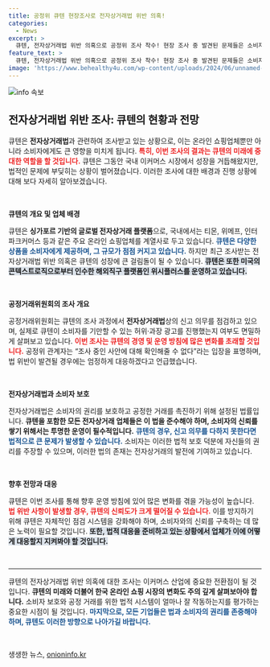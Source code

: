 ```yaml
---
title: 공정위 큐텐 현장조사로 전자상거래법 위반 의혹!
categories:
  - News
excerpt: >
  큐텐, 전자상거래법 위반 의혹으로 공정위 조사 착수! 현장 조사 중 발견된 문제들은 소비자 기만과 관련된 신비로운 진실을 밝힐 수 있을까? 지금 클릭해 더 알아보세요!
feature_text: >
  큐텐, 전자상거래법 위반 의혹으로 공정위 조사 착수! 현장 조사 중 발견된 문제들은 소비자 기만과 관련된 신비로운 진실을 밝힐 수 있을까? 지금 클릭해 더 알아보세요!
image: 'https://www.behealthy4u.com/wp-content/uploads/2024/06/unnamed-file.png'
---
```


<p><img src="https://www.behealthy4u.com/wp-content/uploads/2024/06/unnamed-file.png" alt="info 속보" /></p>

<h2 data-ke-size="size26">전자상거래법 위반 조사: 큐텐의 현황과 전망</h2>

<p data-ke-size="size16">큐텐은 <b>전자상거래법</b>과 관련하여 조사받고 있는 상황으로, 이는 온라인 쇼핑업체뿐만 아니라 소비자에게도 큰 영향을 미치게 됩니다. <b><span style="color: #ee2323;">특히, 이번 조사의 결과는 큐텐의 미래에 중대한 역할을 할 것입니다.</span></b> 큐텐은 그동안 국내 이커머스 시장에서 성장을 거듭해왔지만, 법적인 문제에 부딪히는 상황이 벌어졌습니다. 이러한 조사에 대한 배경과 진행 상황에 대해 보다 자세히 알아보겠습니다.</p>

<p data-ke-size="size16">&nbsp;</p>

<p><b>큐텐의 개요 및 업체 배경</b></p>

<p data-ke-size="size16">큐텐은 <b>싱가포르 기반의 글로벌 전자상거래 플랫폼</b>으로, 국내에서는 티몬, 위메프, 인터파크커머스 등과 같은 주요 온라인 쇼핑업체를 계열사로 두고 있습니다. <b><span style="color: #1a5490;">큐텐은 다양한 상품을 소비자에게 제공하며, 그 규모가 점점 커지고 있습니다.</span></b> 하지만 최근 조사받는 전자상거래법 위반 의혹은 큐텐의 성장에 큰 걸림돌이 될 수 있습니다. <b><span style="background-color: #21538527;">큐텐은 또한 미국의 콘텍스트로직으로부터 인수한 해외직구 플랫폼인 위시플러스를 운영하고 있습니다.</span></b></p>

<p data-ke-size="size16">&nbsp;</p>

<p><b>공정거래위원회의 조사 개요</b></p>

<p data-ke-size="size16">공정거래위원회는 큐텐의 조사 과정에서 <b>전자상거래법</b>상의 신고 의무를 점검하고 있으며, 실제로 큐텐이 소비자를 기만할 수 있는 허위·과장 광고를 진행했는지 여부도 면밀하게 살펴보고 있습니다. <b><span style="color: #ee2323;">이번 조사는 큐텐의 경영 및 운영 방침에 많은 변화를 초래할 것입니다.</span></b> 공정위 관계자는 “조사 중인 사안에 대해 확인해줄 수 없다”라는 입장을 표명하며, 법 위반이 발견될 경우에는 엄정하게 대응하겠다고 언급했습니다.</p>

<p data-ke-size="size16">&nbsp;</p>

<p><b>전자상거래법과 소비자 보호</b></p>

<p data-ke-size="size16">전자상거래법은 소비자의 권리를 보호하고 공정한 거래를 촉진하기 위해 설정된 법률입니다. <b>큐텐을 포함한 모든 전자상거래 업체들은 이 법을 준수해야 하며, 소비자의 신뢰를 쌓기 위해서는 투명한 운영이 필수적입니다.</b> <b><span style="color: #1a5490;">큐텐의 경우, 신고 의무를 다하지 못한다면 법적으로 큰 문제가 발생할 수 있습니다.</span></b> 소비자는 이러한 법적 보호 덕분에 자신들의 권리를 주장할 수 있으며, 이러한 법의 존재는 전자상거래의 발전에 기여하고 있습니다.</p>

<p data-ke-size="size16">&nbsp;</p>

<p><b>향후 전망과 대응</b></p>

<p data-ke-size="size16">큐텐은 이번 조사를 통해 향후 운영 방침에 있어 많은 변화를 겪을 가능성이 높습니다. <b><span style="color: #ee2323;">법 위반 사항이 발생할 경우, 큐텐의 신뢰도가 크게 떨어질 수 있습니다.</span></b> 이를 방지하기 위해 큐텐은 자체적인 점검 시스템을 강화해야 하며, 소비자와의 신뢰를 구축하는 데 많은 노력이 필요할 것입니다. <b><span style="background-color: #21538527;">또한, 법적 대응을 준비하고 있는 상황에서 업체가 이에 어떻게 대응할지 지켜봐야 할 것입니다.</span></b></p>

<p data-ke-size="size16">&nbsp;</p>

<hr>

<p data-ke-size="size16">큐텐의 전자상거래법 위반 의혹에 대한 조사는 이커머스 산업에 중요한 전환점이 될 것입니다. <b>큐텐의 미래와 더불어 한국 온라인 쇼핑 시장의 변화도 주의 깊게 살펴보아야 합니다.</b> 소비자 보호와 공정 거래를 위한 법적 시스템이 얼마나 잘 작동하는지를 평가하는 중요한 시점이 될 것입니다. <b><span style="color: #1a5490;">마지막으로, 모든 기업들은 법과 소비자의 권리를 존중해야 하며, 큐텐도 이러한 방향으로 나아가길 바랍니다.</span></b></p>

<p data-ke-size="size16">&nbsp;</p>
생생한 뉴스, <a href="https://onioninfo.kr" rel="dofollow">onioninfo.kr</a>


